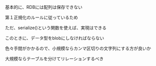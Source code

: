 基本的に、RDBには配列は保存できない

第１正規化のルールに従っているため

ただ、serialize()という関数を使えば、実現はできる

このときに、データ型をblobにしなければならない

色々手間がかかるので、小規模ならカンマ区切りの文字列にする方が良いか

大規模ならテーブルを分けてリレーションするべき
